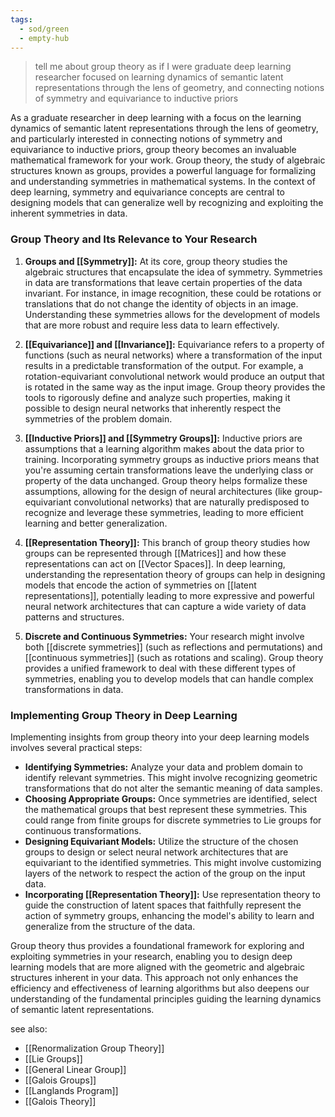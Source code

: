 ```yaml
---
tags:
  - sod/green
  - empty-hub
---
```


> tell me about group theory as if I were graduate deep learning researcher focused on learning dynamics of semantic latent representations through the lens of geometry, and connecting notions of symmetry and equivariance to inductive priors

As a graduate researcher in deep learning with a focus on the learning dynamics of semantic latent representations through the lens of geometry, and particularly interested in connecting notions of symmetry and equivariance to inductive priors, group theory becomes an invaluable mathematical framework for your work. Group theory, the study of algebraic structures known as groups, provides a powerful language for formalizing and understanding symmetries in mathematical systems. In the context of deep learning, symmetry and equivariance concepts are central to designing models that can generalize well by recognizing and exploiting the inherent symmetries in data.

### Group Theory and Its Relevance to Your Research

1. **Groups and [[Symmetry]]:** At its core, group theory studies the algebraic structures that encapsulate the idea of symmetry. Symmetries in data are transformations that leave certain properties of the data invariant. For instance, in image recognition, these could be rotations or translations that do not change the identity of objects in an image. Understanding these symmetries allows for the development of models that are more robust and require less data to learn effectively.

2. **[[Equivariance]] and [[Invariance]]:** Equivariance refers to a property of functions (such as neural networks) where a transformation of the input results in a predictable transformation of the output. For example, a rotation-equivariant convolutional network would produce an output that is rotated in the same way as the input image. Group theory provides the tools to rigorously define and analyze such properties, making it possible to design neural networks that inherently respect the symmetries of the problem domain.

3. **[[Inductive Priors]] and [[Symmetry Groups]]:** Inductive priors are assumptions that a learning algorithm makes about the data prior to training. Incorporating symmetry groups as inductive priors means that you're assuming certain transformations leave the underlying class or property of the data unchanged. Group theory helps formalize these assumptions, allowing for the design of neural architectures (like group-equivariant convolutional networks) that are naturally predisposed to recognize and leverage these symmetries, leading to more efficient learning and better generalization.

4. **[[Representation Theory]]:** This branch of group theory studies how groups can be represented through [[Matrices]] and how these representations can act on [[Vector Spaces]]. In deep learning, understanding the representation theory of groups can help in designing models that encode the action of symmetries on [[latent representations]], potentially leading to more expressive and powerful neural network architectures that can capture a wide variety of data patterns and structures.

5. **Discrete and Continuous Symmetries:** Your research might involve both [[discrete symmetries]] (such as reflections and permutations) and [[continuous symmetries]] (such as rotations and scaling). Group theory provides a unified framework to deal with these different types of symmetries, enabling you to develop models that can handle complex transformations in data.

### Implementing Group Theory in Deep Learning

Implementing insights from group theory into your deep learning models involves several practical steps:

- **Identifying Symmetries:** Analyze your data and problem domain to identify relevant symmetries. This might involve recognizing geometric transformations that do not alter the semantic meaning of data samples.
- **Choosing Appropriate Groups:** Once symmetries are identified, select the mathematical groups that best represent these symmetries. This could range from finite groups for discrete symmetries to Lie groups for continuous transformations.
- **Designing Equivariant Models:** Utilize the structure of the chosen groups to design or select neural network architectures that are equivariant to the identified symmetries. This might involve customizing layers of the network to respect the action of the group on the input data.
- **Incorporating [[Representation Theory]]:** Use representation theory to guide the construction of latent spaces that faithfully represent the action of symmetry groups, enhancing the model's ability to learn and generalize from the structure of the data.

Group theory thus provides a foundational framework for exploring and exploiting symmetries in your research, enabling you to design deep learning models that are more aligned with the geometric and algebraic structures inherent in your data. This approach not only enhances the efficiency and effectiveness of learning algorithms but also deepens our understanding of the fundamental principles guiding the learning dynamics of semantic latent representations.

see also:
- [[Renormalization Group Theory]]
- [[Lie Groups]]
- [[General Linear Group]]
- [[Galois Groups]]
- [[Langlands Program]]
- [[Galois Theory]]